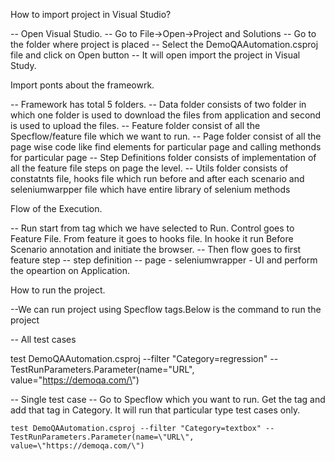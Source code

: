 How to import project in Visual Studio?

  -- Open Visual Studio.
  -- Go to File->Open->Project and Solutions
  -- Go to the folder where project is placed 
  -- Select the DemoQAAutomation.csproj file and click on Open button
  -- It will open import the project in Visual Study.

Import ponts about the frameowrk.

  -- Framework has total 5 folders.
  -- Data folder consists of two folder in which one folder is used to download the files from application and second is used to upload the files.
  -- Feature folder consist of all the Specflow/feature file which we want to run.
  -- Page folder consist of all the page wise code like find elements for particular page and calling methonds for particular page
  -- Step Definitions folder consists of implementation of all the feature file steps on page the level.
  -- Utils folder consists of constatnts file, hooks file which run before and after each scenario and seleniumwarpper file which have entire library of selenium methods

Flow of the Execution.

  -- Run start from tag which we have selected to Run. Control goes to Feature File. From feature it goes to hooks file. In hooke it run Before Scenario annotation and initiate the browser.
  -- Then flow goes to first feature step -- step definition -- page - seleniumwrapper - UI and perform the opeartion on Application.
  
How to run the project.
  
  --We can run project using Specflow tags.Below is the command to run the project

  -- All test cases 

   test DemoQAAutomation.csproj --filter "Category=regression" -- TestRunParameters.Parameter(name=\"URL\", value=\"https://demoqa.com/\")

   -- Single test case -- Go to Specflow which you want to run. Get the tag and add that tag in Category. It will run that particular type test cases only.

    test DemoQAAutomation.csproj --filter "Category=textbox" -- TestRunParameters.Parameter(name=\"URL\", value=\"https://demoqa.com/\")


